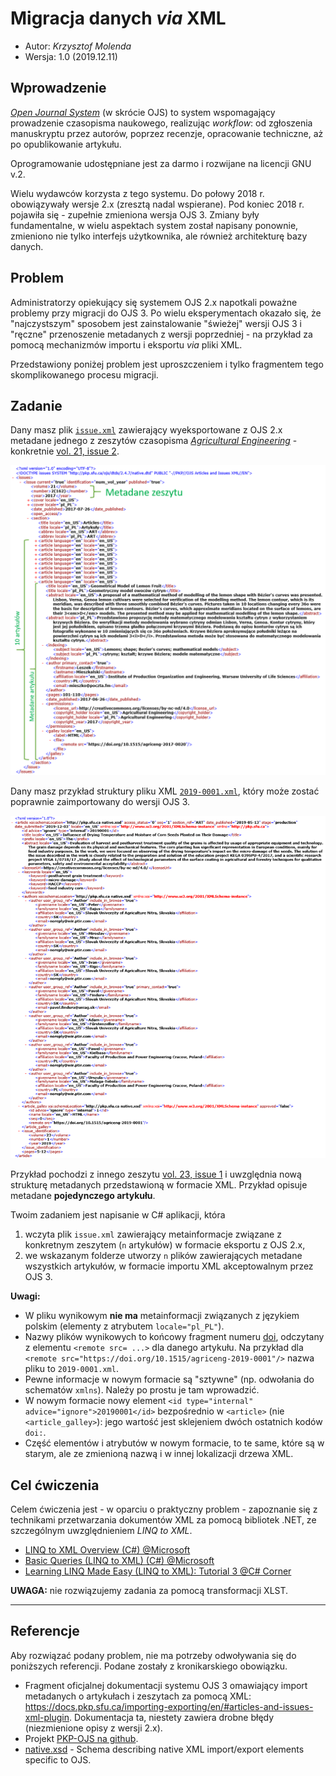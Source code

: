 # Migracja danych _via_ XML

* Autor: _Krzysztof Molenda_
* Wersja: 1.0 (2019.12.11)

## Wprowadzenie

[_Open Journal System_](https://pkp.sfu.ca/ojs/) (w skrócie OJS) to system wspomagający prowadzenie czasopisma naukowego, realizując _workflow_: od zgłoszenia manuskryptu przez autorów, poprzez recenzje, opracowanie techniczne, aż po opublikowanie artykułu.

Oprogramowanie udostępniane jest za darmo i rozwijane na licencji GNU v.2.

Wielu wydawców korzysta z tego systemu. Do połowy 2018 r. obowiązywały wersje 2.x (zresztą nadal wspierane). Pod koniec 2018 r. pojawiła się - zupełnie zmieniona wersja OJS 3. Zmiany były fundamentalne, w wielu aspektach system został napisany ponownie, zmieniono nie tylko interfejs użytkownika, ale również architekturę bazy danych.

## Problem

Administratorzy opiekujący się systemem OJS 2.x napotkali poważne problemy przy migracji do OJS 3. Po wielu eksperymentach okazało się, że "najczystszym" sposobem jest zainstalowanie "świeżej" wersji OJS 3 i "ręczne" przenoszenie metadanych z wersji poprzedniej - na przykład za pomocą mechanizmów importu i eksportu _via_ pliki XML.

Przedstawiony poniżej problem jest uproszczeniem i tylko fragmentem tego skomplikowanego procesu migracji.

## Zadanie

Dany masz plik [`issue.xml`](issues.xml) zawierający wyeksportowane z OJS 2.x metadane jednego z zeszytów czasopisma [_Agricultural Engineering_](https://content.sciendo.com/view/journals/agriceng/agriceng-overview.xml) - konkretnie [vol. 21, issue 2](https://content.sciendo.com/view/journals/agriceng/21/2/agriceng.21.issue-2.xml).

![struktura pliku issue.xml](issue.png)

Dany masz przykład struktury pliku XML [`2019-0001.xml`](2019-0001.xml), który może zostać poprawnie zaimportowany do wersji OJS 3.

![przykład struktury artykułu](2019-0001.png)

Przykład pochodzi z innego zeszytu [vol. 23, issue 1](https://content.sciendo.com/view/journals/agriceng/23/1/article-p5.xml) i uwzględnia nową strukturę metadanych przedstawioną w formacie XML. Przykład opisuje metadane **pojedynczego artykułu**.

Twoim zadaniem jest napisanie w C# aplikacji, która

1. wczyta plik `issue.xml` zawierający metainformacje związane z konkretnym zeszytem (`n` artykułów) w formacie eksportu z OJS 2.x,
2. we wskazanym folderze utworzy `n` plików zawierających metadane wszystkich artykułów, w formacie importu XML akceptowalnym przez OJS 3.

**Uwagi:**

* W pliku wynikowym **nie ma** metainformacji związanych z językiem polskim (elementy z atrybutem `locale="pl_PL"`).
* Nazwy plików wynikowych to końcowy fragment numeru [doi](https://pl.wikipedia.org/wiki/DOI_(identyfikator_cyfrowy)), odczytany z elementu `<remote src= ...>` dla danego artykułu. Na przykład dla
  `<remote src="https://doi.org/10.1515/agriceng-2019-0001"/>`
  nazwa pliku to `2019-0001.xml`.
* Pewne informacje w nowym formacie są "sztywne" (np. odwołania do schematów `xmlns`). Należy po prostu je tam wprowadzić.
* W nowym formacie nowy element `<id type="internal" advice="ignore">20190001</id>` bezpośrednio w `<article>` (nie `<article_galley>`): jego wartość jest sklejeniem dwóch ostatnich kodów `doi:`.
* Część elementów i atrybutów w nowym formacie, to te same, które są w starym, ale ze zmienioną nazwą i w innej lokalizacji drzewa XML.

## Cel ćwiczenia

Celem ćwiczenia jest - w oparciu o praktyczny problem - zapoznanie się z technikami przetwarzania dokumentów XML za pomocą bibliotek .NET, ze szczególnym uwzględnieniem _LINQ to XML_. 

* [LINQ to XML Overview (C#) @Microsoft](https://docs.microsoft.com/en-Us/dotnet/csharp/programming-guide/concepts/linq/linq-to-xml-overview)
* [Basic Queries (LINQ to XML) (C#) @Microsoft](https://docs.microsoft.com/en-Us/dotnet/csharp/programming-guide/concepts/linq/basic-queries-linq-to-xml)
* [Learning LINQ Made Easy (LINQ to XML): Tutorial 3 @C# Corner](https://www.c-sharpcorner.com/UploadFile/de41d6/learning-linq-made-easy-linq-to-xml-tutorial-3/)

**UWAGA:** nie rozwiązujemy zadania za pomocą transformacji XLST.

---

## Referencje

Aby rozwiązać podany problem, nie ma potrzeby odwoływania się do poniższych referencji. Podane zostały z kronikarskiego obowiązku.

* Fragment oficjalnej dokumentacji systemu OJS 3 omawiający import metadanych o artykułach i zeszytach za pomocą XML: <https://docs.pkp.sfu.ca/importing-exporting/en/#articles-and-issues-xml-plugin>. Dokumentacja ta, niestety zawiera drobne błędy (niezmienione opisy z wersji 2.x).
* Projekt [PKP-OJS na github](https://github.com/pkp/ojs).
* [native.xsd](https://raw.githubusercontent.com/pkp/ojs/master/plugins/importexport/native/native.xsd) - Schema describing native XML import/export elements specific to OJS.
